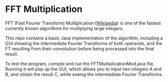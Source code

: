# FFT Multiplication

FFT (Fast Fourier Transform) Multiplication ([Wikipedia](https://en.wikipedia.org/wiki/Multiplication_algorithm#Fourier_transform_methods)) is one of the fastest currently known algorithms for multiplying large integers.

This repo contains a basic Java implementation of the algorithm, including a GUI showing the intermediate Fourier Transforms of both operands, and the FT resulting from their convolution before being processed into the final result.

To test the program, compile and run the FFTMultiplicationMod.java file. Running it will pop up the GUI, which allows you to input two integers A and B, and obtain the result C, while seeing the intermediate Fourier Transforms.
